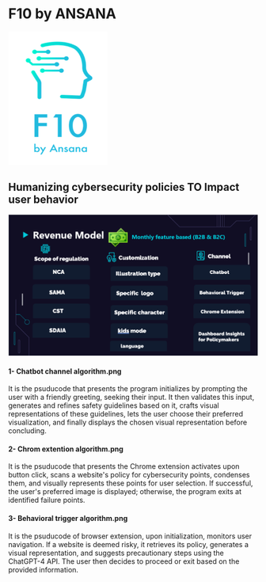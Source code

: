 # F10 by ANSANA
<img src="https://github.com/ANSANA-2/ANSANA/blob/1d5bfb468b2017029c059da589f2d3fc26b6ee4d/Logo.png" alt="Alternative Text" width="200" height="270">

## Humanizing cybersecurity policies TO Impact user behavior

![Revenue Model](https://github.com/ANSANA-2/ANSANA/blob/2c8664e6361d36daebc096d348b8ca9bda34e094/Revenue%20Model.png)

#### 1- Chatbot channel algorithm.png
It is the psuducode that presents the program initializes by prompting the user with a friendly greeting, seeking their input. It then validates this input, generates and refines safety guidelines based on it, crafts visual representations of these guidelines, lets the user choose their preferred visualization, and finally displays the chosen visual representation before concluding.

#### 2- Chrom extention algorithm.png
It is the psuducode that presents the Chrome extension activates upon button click, scans a website's policy for cybersecurity points, condenses them, and visually represents these points for user selection. If successful, the user's preferred image is displayed; otherwise, the program exits at identified failure points.

#### 3- Behavioral trigger algorithm.png
It is the psuducode of browser extension, upon initialization, monitors user navigation. If a website is deemed risky, it retrieves its policy, generates a visual representation, and suggests precautionary steps using the ChatGPT-4 API. The user then decides to proceed or exit based on the provided information.

